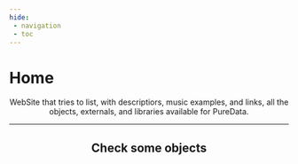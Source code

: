 ```yaml
---
hide:
 - navigation
 - toc
---
```

<style>
  .md-typeset h1,
  .md-content__button {
    display: none;
  }
</style>

# Home

<p align="center">
  WebSite that tries to list, with descriptiors, music examples, and links, all the objects, externals, and libraries available for PureData.
</p>


--- 
<h2 align="center"><b>Check some objects</b></h2>

<div class="grid cards">
    <ul id="random-objects"></ul>
</div>

<script>
async function addObjects() {
    const response = await fetch("../all_objects.json");
    if (!response.ok) throw new Error("Failed to load JSON");

    const categories = await response.json(); 
    const randomObjects = document.getElementById("random-objects");

    // Shuffle and pick 6
    const shuffled = categories.sort(() => 0.5 - Math.random());
    const selected = shuffled.slice(0, 6);

    for (const item of selected) {
        const li = document.createElement("li");

        // Span with twemoji class
        const span = document.createElement("span");
        span.classList.add("twemoji");

        // Fetch individual object JSON
        const objjson = await fetch(`../objects/${item}.json`);
        if (!objjson.ok) throw new Error("Failed to load JSON for " + item);
        const objresult = await objjson.json();
        let description = objresult["description"];
        let firstSentence = description.split(". ")[0];

        // Create link
        const a = document.createElement("a");
        a.href = `./../objects/${item}`;
        a.innerHTML = `<strong><code>${item}</code></strong>`;

        span.appendChild(a);

        let html = firstSentence.replace(/`([^`]+)`/g, "<code>$1</code>");
        html = html.replace(/\*\*([^*]+)\*\*/g, "<b>$1</b>");

        const p = document.createElement("p");
        p.innerHTML = `${html}.`
        li.appendChild(span);
        li.appendChild(p);
        randomObjects.appendChild(li);
    }
}

addObjects();

</script>

